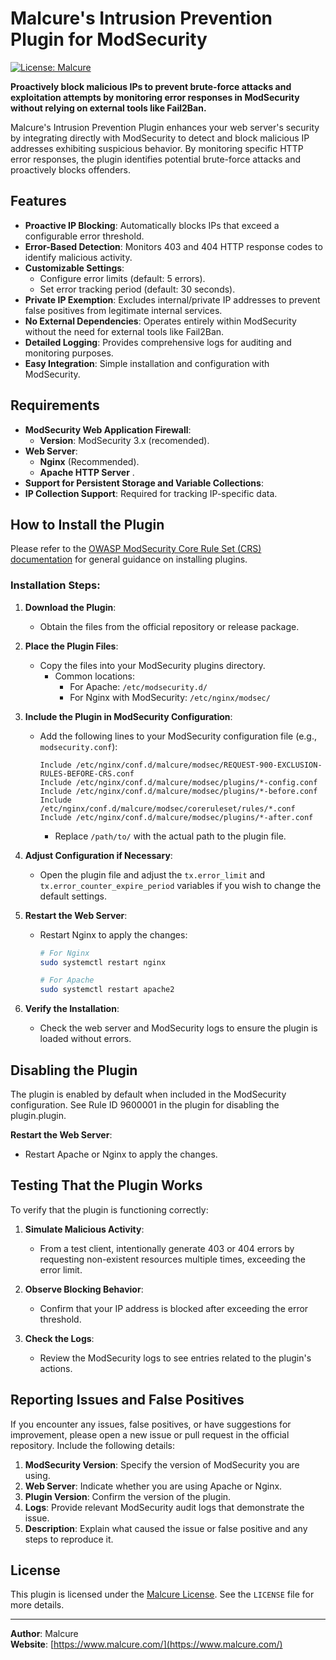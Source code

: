 # Malcure's Intrusion Prevention Plugin for ModSecurity

[![License: Malcure](https://img.shields.io/badge/License-Malcure-264059)](https://malcure.com/about-malcure/malcure-license-template/)

**Proactively block malicious IPs to prevent brute-force attacks and exploitation attempts by monitoring error responses in ModSecurity without relying on external tools like Fail2Ban.**

Malcure's Intrusion Prevention Plugin enhances your web server's security by integrating directly with ModSecurity to detect and block malicious IP addresses exhibiting suspicious behavior. By monitoring specific HTTP error responses, the plugin identifies potential brute-force attacks and proactively blocks offenders.

## Features

- **Proactive IP Blocking**: Automatically blocks IPs that exceed a configurable error threshold.
- **Error-Based Detection**: Monitors 403 and 404 HTTP response codes to identify malicious activity.
- **Customizable Settings**:
  - Configure error limits (default: 5 errors).
  - Set error tracking period (default: 30 seconds).
- **Private IP Exemption**: Excludes internal/private IP addresses to prevent false positives from legitimate internal services.
- **No External Dependencies**: Operates entirely within ModSecurity without the need for external tools like Fail2Ban.
- **Detailed Logging**: Provides comprehensive logs for auditing and monitoring purposes.
- **Easy Integration**: Simple installation and configuration with ModSecurity.


## Requirements

- **ModSecurity Web Application Firewall**:
  - **Version**: ModSecurity 3.x (recomended).
- **Web Server**:
  - **Nginx** (Recommended).
  - **Apache HTTP Server** .
- **Support for Persistent Storage and Variable Collections**:
- **IP Collection Support**: Required for tracking IP-specific data.

## How to Install the Plugin

Please refer to the [OWASP ModSecurity Core Rule Set (CRS) documentation](https://coreruleset.org/docs/concepts/plugins/#how-to-install-a-plugin) for general guidance on installing plugins.

### Installation Steps:

1. **Download the Plugin**:
   - Obtain the files from the official repository or release package.

2. **Place the Plugin Files**:
   - Copy the files into your ModSecurity plugins directory.
     - Common locations:
       - For Apache: `/etc/modsecurity.d/`
       - For Nginx with ModSecurity: `/etc/nginx/modsec/`

3. **Include the Plugin in ModSecurity Configuration**:
   - Add the following lines to your ModSecurity configuration file (e.g., `modsecurity.conf`):

     ```nginx
     Include /etc/nginx/conf.d/malcure/modsec/REQUEST-900-EXCLUSION-RULES-BEFORE-CRS.conf
     Include /etc/nginx/conf.d/malcure/modsec/plugins/*-config.conf
     Include /etc/nginx/conf.d/malcure/modsec/plugins/*-before.conf
     Include /etc/nginx/conf.d/malcure/modsec/coreruleset/rules/*.conf
     Include /etc/nginx/conf.d/malcure/modsec/plugins/*-after.conf
     ```

     - Replace `/path/to/` with the actual path to the plugin file.

4. **Adjust Configuration if Necessary**:
   - Open the plugin file and adjust the `tx.error_limit` and `tx.error_counter_expire_period` variables if you wish to change the default settings.

5. **Restart the Web Server**:
   - Restart Nginx to apply the changes:

     ```bash
     # For Nginx
     sudo systemctl restart nginx

     # For Apache
     sudo systemctl restart apache2
     ```

6. **Verify the Installation**:
   - Check the web server and ModSecurity logs to ensure the plugin is loaded without errors.

## Disabling the Plugin

The plugin is enabled by default when included in the ModSecurity configuration. See Rule ID 9600001 in the plugin for disabling the plugin.plugin.

**Restart the Web Server**:
   - Restart Apache or Nginx to apply the changes.

## Testing That the Plugin Works

To verify that the plugin is functioning correctly:

1. **Simulate Malicious Activity**:
   - From a test client, intentionally generate 403 or 404 errors by requesting non-existent resources multiple times, exceeding the error limit.

2. **Observe Blocking Behavior**:
   - Confirm that your IP address is blocked after exceeding the error threshold.

3. **Check the Logs**:
   - Review the ModSecurity logs to see entries related to the plugin's actions.

## Reporting Issues and False Positives

If you encounter any issues, false positives, or have suggestions for improvement, please open a new issue or pull request in the official repository. Include the following details:

1. **ModSecurity Version**: Specify the version of ModSecurity you are using.
2. **Web Server**: Indicate whether you are using Apache or Nginx.
3. **Plugin Version**: Confirm the version of the plugin.
4. **Logs**: Provide relevant ModSecurity audit logs that demonstrate the issue.
5. **Description**: Explain what caused the issue or false positive and any steps to reproduce it.

## License

This plugin is licensed under the [Malcure License](https://malcure.com/about-malcure/malcure-license-template/). See the `LICENSE` file for more details.

---

**Author**: Malcure  
**Website**: [https://www.malcure.com/](https://www.malcure.com/)
